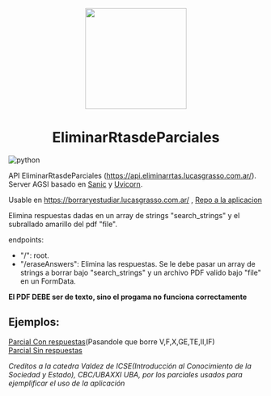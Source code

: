 <p align="center">
  <img src="https://borraryestudiar.lucasgrasso.com.ar/logo.png" style="width:200px;height;200px"/>
</p>
<h1 align="center">EliminarRtasdeParciales</h1>

![python](https://img.shields.io/badge/Python-3776AB?style=for-the-badge&logo=python&logoColor=white)

API EliminarRtasdeParciales (https://api.eliminarrtas.lucasgrasso.com.ar/). Server AGSI basado en [Sanic](https://sanic.dev/en/) y [Uvicorn](https://www.uvicorn.org/).

Usable en https://borraryestudiar.lucasgrasso.com.ar/ , [Repo a la aplicacion](https://github.com/LucasGrasso/EliminarRtasDeParciales-App/)
 
 Elimina respuestas dadas en un array de strings "search_strings" y el subrallado amarillo del pdf "file".
 
 endpoints:  
  * "/": root.  
  * "/eraseAnswers": Elimina las respuestas. Se le debe pasar un array de strings a borrar bajo "search_strings" y un archivo PDF valido bajo "file" en un FormData.

 
 __El PDF DEBE ser de texto, sino el progama no funciona correctamente__  
 
 ## Ejemplos:  
 [Parcial Con respuestas](https://borraryestudiar.lucasgrasso.com.ar/pruebas/Parcial_ICSEValdez.pdf)(Pasandole que borre V,F,X,GE,TE,II,IF)   
 [Parcial Sin respuestas](https://borraryestudiar.lucasgrasso.com.ar/pruebas/Parcial_ICSEValdez_SinCorrecciones.pdf)
 
_Creditos a la catedra Valdez de ICSE(Introducción al Conocimiento de la Sociedad y Estado), CBC/UBAXXI UBA, por los parciales usados para ejemplificar el uso de la aplicación_
